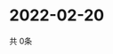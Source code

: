 # 2022-02-20
  共 0条

  <!-- BEGIN -->
  <!-- 最后更新时间Sun Feb 20 2022 05:03:52 GMT+0000 (Coordinated Universal Time) -->
  
  <!-- END -->
  
  